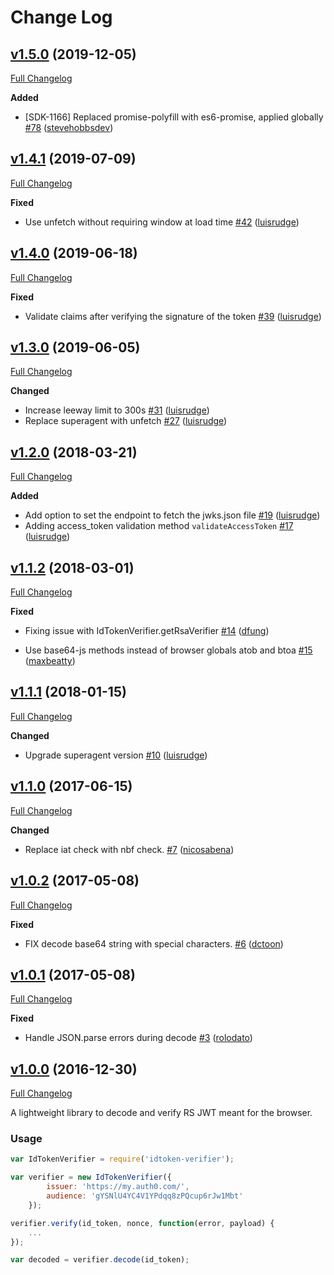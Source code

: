 # Change Log

## [v1.5.0](https://github.com/auth0/idtoken-verifier/tree/v1.5.0) (2019-12-05)

[Full Changelog](https://github.com/auth0/idtoken-verifier/compare/v1.5.0...v1.5.0)

**Added**

- [SDK-1166] Replaced promise-polyfill with es6-promise, applied globally [\#78](https://github.com/auth0/idtoken-verifier/pull/78) ([stevehobbsdev](https://github.com/stevehobbsdev))

## [v1.4.1](https://github.com/auth0/idtoken-verifier/tree/v1.4.1) (2019-07-09)

[Full Changelog](https://github.com/auth0/idtoken-verifier/compare/v1.4.0...v1.4.1)

**Fixed**

- Use unfetch without requiring window at load time [\#42](https://github.com/auth0/idtoken-verifier/pull/42) ([luisrudge](https://github.com/luisrudge))

## [v1.4.0](https://github.com/auth0/idtoken-verifier/tree/v1.4.0) (2019-06-18)

[Full Changelog](https://github.com/auth0/idtoken-verifier/compare/v1.3.0...v1.4.0)

**Fixed**

- Validate claims after verifying the signature of the token [\#39](https://github.com/auth0/idtoken-verifier/pull/39) ([luisrudge](https://github.com/luisrudge))

## [v1.3.0](https://github.com/auth0/idtoken-verifier/tree/v1.3.0) (2019-06-05)

[Full Changelog](https://github.com/auth0/idtoken-verifier/compare/v1.2.0...v1.3.0)

**Changed**

- Increase leeway limit to 300s [\#31](https://github.com/auth0/idtoken-verifier/pull/31) ([luisrudge](https://github.com/luisrudge))
- Replace superagent with unfetch [\#27](https://github.com/auth0/idtoken-verifier/pull/27) ([luisrudge](https://github.com/luisrudge))

## [v1.2.0](https://github.com/auth0/idtoken-verifier/tree/v1.2.0) (2018-03-21)

[Full Changelog](https://github.com/auth0/idtoken-verifier/compare/v1.1.2...v1.2.0)

**Added**

- Add option to set the endpoint to fetch the jwks.json file [\#19](https://github.com/auth0/idtoken-verifier/pull/19) ([luisrudge](https://github.com/luisrudge))
- Adding access_token validation method `validateAccessToken` [\#17](https://github.com/auth0/idtoken-verifier/pull/17) ([luisrudge](https://github.com/luisrudge))

## [v1.1.2](https://github.com/auth0/idtoken-verifier/tree/v1.1.2) (2018-03-01)

[Full Changelog](https://github.com/auth0/idtoken-verifier/compare/v1.1.1...v1.1.2)

**Fixed**

- Fixing issue with IdTokenVerifier.getRsaVerifier [\#14](https://github.com/auth0/idtoken-verifier/pull/14) ([dfung](https://github.com/dfung))

- Use base64-js methods instead of browser globals atob and btoa [\#15](https://github.com/auth0/idtoken-verifier/pull/15) ([maxbeatty](https://github.com/maxbeatty))

## [v1.1.1](https://github.com/auth0/idtoken-verifier/tree/v1.1.1) (2018-01-15)

[Full Changelog](https://github.com/auth0/idtoken-verifier/compare/v1.1.0...v1.1.1)

**Changed**

- Upgrade superagent version [\#10](https://github.com/auth0/idtoken-verifier/pull/10) ([luisrudge](https://github.com/luisrudge))

## [v1.1.0](https://github.com/auth0/idtoken-verifier/tree/v1.1.0) (2017-06-15)

[Full Changelog](https://github.com/auth0/idtoken-verifier/compare/v1.0.2...v1.1.0)

**Changed**

- Replace iat check with nbf check. [\#7](https://github.com/auth0/idtoken-verifier/pull/7) ([nicosabena](https://github.com/nicosabena))

## [v1.0.2](https://github.com/auth0/auth0.js/tree/v1.0.2) (2017-05-08)

[Full Changelog](https://github.com/auth0/auth0.js/compare/v1.0.1...v1.0.2)

**Fixed**

- FIX decode base64 string with special characters. [\#6](https://github.com/auth0/idtoken-verifier/pull/6) ([dctoon](https://github.com/dctoon))

## [v1.0.1](https://github.com/auth0/auth0.js/tree/v1.0.1) (2017-05-08)

[Full Changelog](https://github.com/auth0/auth0.js/compare/v1.0.0...v1.0.1)

**Fixed**

- Handle JSON.parse errors during decode [\#3](https://github.com/auth0/idtoken-verifier/pull/3) ([rolodato](https://github.com/rolodato))

## [v1.0.0](https://github.com/auth0/idtoken-verifier/tree/v1.0.0) (2016-12-30)

[Full Changelog](https://github.com/auth0/idtoken-verifier/tree/v1.0.0)

A lightweight library to decode and verify RS JWT meant for the browser.

### Usage

```js
var IdTokenVerifier = require('idtoken-verifier');

var verifier = new IdTokenVerifier({
        issuer: 'https://my.auth0.com/',
        audience: 'gYSNlU4YC4V1YPdqq8zPQcup6rJw1Mbt'
    });

verifier.verify(id_token, nonce, function(error, payload) {
    ...
});

var decoded = verifier.decode(id_token);
```
